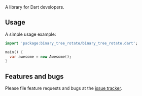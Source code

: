 A library for Dart developers.

## Usage

A simple usage example:

```dart
import 'package:binary_tree_rotate/binary_tree_rotate.dart';

main() {
  var awesome = new Awesome();
}
```

## Features and bugs

Please file feature requests and bugs at the [issue tracker][tracker].

[tracker]: http://example.com/issues/replaceme
